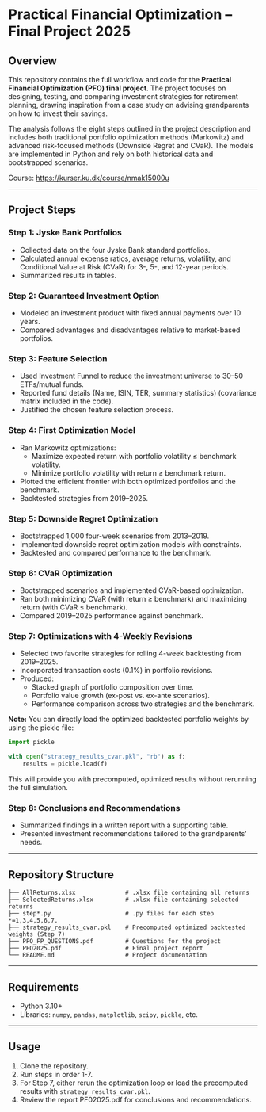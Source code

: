 # Practical Financial Optimization – Final Project 2025

## Overview
This repository contains the full workflow and code for the **Practical Financial Optimization (PFO) final project**. The project focuses on designing, testing, and comparing investment strategies for retirement planning, drawing inspiration from a case study on advising grandparents on how to invest their savings.  

The analysis follows the eight steps outlined in the project description and includes both traditional portfolio optimization methods (Markowitz) and advanced risk-focused methods (Downside Regret and CVaR). The models are implemented in Python and rely on both historical data and bootstrapped scenarios.

Course: https://kurser.ku.dk/course/nmak15000u

---

## Project Steps

### Step 1: Jyske Bank Portfolios
- Collected data on the four Jyske Bank standard portfolios.  
- Calculated annual expense ratios, average returns, volatility, and Conditional Value at Risk (CVaR) for 3-, 5-, and 12-year periods.  
- Summarized results in tables.

### Step 2: Guaranteed Investment Option
- Modeled an investment product with fixed annual payments over 10 years.  
- Compared advantages and disadvantages relative to market-based portfolios.

### Step 3: Feature Selection
- Used Investment Funnel to reduce the investment universe to 30–50 ETFs/mutual funds.  
- Reported fund details (Name, ISIN, TER, summary statistics) (covariance matrix included in the code).  
- Justified the chosen feature selection process.

### Step 4: First Optimization Model
- Ran Markowitz optimizations:
  - Maximize expected return with portfolio volatility ≤ benchmark volatility.  
  - Minimize portfolio volatility with return ≥ benchmark return.  
- Plotted the efficient frontier with both optimized portfolios and the benchmark.  
- Backtested strategies from 2019–2025.

### Step 5: Downside Regret Optimization
- Bootstrapped 1,000 four-week scenarios from 2013–2019.  
- Implemented downside regret optimization models with constraints.  
- Backtested and compared performance to the benchmark.

### Step 6: CVaR Optimization
- Bootstrapped scenarios and implemented CVaR-based optimization.  
- Ran both minimizing CVaR (with return ≥ benchmark) and maximizing return (with CVaR ≤ benchmark).  
- Compared 2019–2025 performance against benchmark.

### Step 7: Optimizations with 4-Weekly Revisions
- Selected two favorite strategies for rolling 4-week backtesting from 2019–2025.  
- Incorporated transaction costs (0.1%) in portfolio revisions.  
- Produced:
  - Stacked graph of portfolio composition over time.  
  - Portfolio value growth (ex-post vs. ex-ante scenarios).  
  - Performance comparison across two strategies and the benchmark.  

**Note:** You can directly load the optimized backtested portfolio weights by using the pickle file:  
```python
import pickle

with open("strategy_results_cvar.pkl", "rb") as f:
    results = pickle.load(f)
```
This will provide you with precomputed, optimized results without rerunning the full simulation.

### Step 8: Conclusions and Recommendations
- Summarized findings in a written report with a supporting table.  
- Presented investment recommendations tailored to the grandparents’ needs.  

---

## Repository Structure
```
├── AllReturns.xlsx              # .xlsx file containing all returns
├── SelectedReturns.xlsx         # .xlsx file containing selected returns
├── step*.py                     # .py files for each step *=1,3,4,5,6,7.
├── strategy_results_cvar.pkl    # Precomputed optimized backtested weights (Step 7)
├── PFO_FP_QUESTIONS.pdf         # Questions for the project
├── PFO2025.pdf                  # Final project report
└── README.md                    # Project documentation
```

---

## Requirements
- Python 3.10+  
- Libraries: `numpy`, `pandas`, `matplotlib`, `scipy`, `pickle`, etc.  

---

## Usage
1. Clone the repository.  
2. Run steps in order 1-7. 
3. For Step 7, either rerun the optimization loop or load the precomputed results with `strategy_results_cvar.pkl`.  
4. Review the report PF02025.pdf for conclusions and recommendations.  
